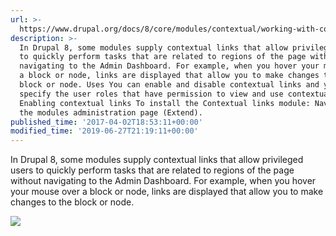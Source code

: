 ```yaml
---
url: >-
  https://www.drupal.org/docs/8/core/modules/contextual/working-with-contextual-links
description: >-
  In Drupal 8, some modules supply contextual links that allow privileged users
  to quickly perform tasks that are related to regions of the page without
  navigating to the Admin Dashboard. For example, when you hover your mouse over
  a block or node, links are displayed that allow you to make changes to the
  block or node. Uses You can enable and disable contextual links and you can
  specify the user roles that have permission to view and use contextual links.
  Enabling contextual links To install the Contextual links module: Navigate to
  the modules administration page (Extend).
published_time: '2017-04-02T18:53:11+00:00'
modified_time: '2019-06-27T21:19:11+00:00'
---
```

In Drupal 8, some modules supply contextual links that allow privileged users to quickly perform tasks that are related to regions of the page without navigating to the Admin Dashboard. For example, when you hover your mouse over a block or node, links are displayed that allow you to make changes to the block or node.

![](https://www.drupal.org/files/contextual-menu.gif)